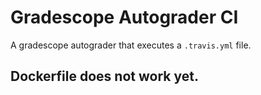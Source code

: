 # Gradescope Autograder CI

A gradescope autograder that executes a `.travis.yml` file.

## Dockerfile does not work yet.
